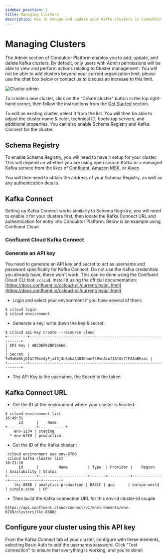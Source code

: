 ```yaml
---
sidebar_position: 1
title: Managing Clusters
description: How to manage and update your Kafka clusters in Conduktor Platform
---
```


# Managing Clusters

The Admin section of Conduktor Platform enables you to add, update, and delete Kafka clusters. By default, only users with Admin permissions will be able to view and perform actions relating to Cluster management. You will not be able to add clusters beyond your current organization limit; please use the chat box below or contact us to discuss an increase to this limit.

![Cluster admin](/img/admin/cluster-admin.png)

To create a new cluster, click on the "Create cluster" button in the top right-hand corner, then follow the instructions from the [Get Started](../installation/get-started/cloud#configure-your-first-cluster) section.

To edit an existing cluster, select it from the list. You will then be able to adjust the cluster name & color, technical ID, bootstrap servers, and additional properties. You can also enable Schema Registry and Kafka Connect for the cluster.

## Schema Registry

To enable Schema Registry, you will need to have it setup for your cluster. This will depend on whether you are using open source Kafka or a managed Kafka service from the likes of [Confluent](https://docs.confluent.io/cloud/current/sr/schemas-manage.html), [Amazon MSK](https://docs.aws.amazon.com/glue/latest/dg/schema-registry.html), or [Aiven](https://docs.aiven.io/docs/products/kafka/karapace/getting-started.html).

You will then need to obtain the address of your Schema Registry, as well as any authentication details.

## Kafka Connect

Setting up Kafka Connect works similarly to Schema Registry; you will need to enable it for your clusters first, then locate the Kafka Connect URL and authentication for entry into Conduktor Platform. Below is an example using Confluent Cloud

### Confluent Cloud Kafka Connect

### Generate an API key

You need to generate an API key and secret to act as username and password specifically for Kafka Connect. Do not use the Kafka credentials you already have, these won't work. This can be done using the Confluent Cloud CLI tool: `ccloud`. Install it using the official documentation: [https://docs.confluent.io/ccloud-cli/current/install.html](https://docs.confluent.io/ccloud-cli/current/install.html)

- Login and select your environment if you have several of them:

```text
$ ccloud login
$ ccloud environment
```

- Generate a key: write down the key & secret:

```text
$ ccloud api-key create --resource cloud
+---------+------------------------------------------------------------------+
| API Key | ABCDEFKZBF56666                                                  |
| Secret  | ToMaHaWkjQ1bt7BxvdyFjaJ8j3nSokaAd83Nhan739snAiufIAfdk7fFAAnBKxai |
+---------+------------------------------------------------------------------+
```

- The API Key is the username, the Secret is the token

## Kafka Connect URL

- Get the ID of the environment where your cluster is located:

```text
$ ccloud environment list                                                                                                                                                                                   16:49:31
      Id      |    Name
+-------------+------------+
    env-1234 | staging
  * env-6789 | production
```

- Get the ID of the Kafka cluster :

```text
 ccloud environment use env-6789
 ccloud kafka cluster list                                                                    16:21:10
      Id      |         Name         | Type  | Provider |    Region    | Availability | Status
+-------------+----------------------+-------+----------+--------------+--------------+--------+
    lkc-8888 | analytics-production | BASIC | gcp      | europe-west4 | single-zone  | UP

```

- Then build the Kafka connection URL for this env-id cluster-id couple

```text
https://api.confluent.cloud/connect/v1/environments/env-6789/clusters/lkc-8888/
```

## Configure your cluster using this API key

From the Kafka Connect tab of your cluster, configure with these elements, selecting Basic Auth to add the username/password. Click "Test connection" to ensure that everything is working, and you're done!
